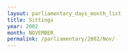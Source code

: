 ```yaml
---
layout: parliamentary_days_month_list
title: Sittings
year: 2002
month: NOVEMBER
permalink: /parliamentary/2002/Nov/
---
```


